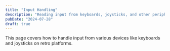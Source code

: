 ```yaml
---
title: "Input Handling"
description: "Reading input from keyboards, joysticks, and other peripherals."
pubDate: "2024-07-28"
draft: true
---
```


This page covers how to handle input from various devices like keyboards and joysticks on retro platforms. 
